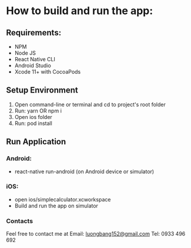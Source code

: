# How to build and run the app:

## Requirements:

- NPM
- Node JS
- React Native CLI
- Android Studio
- Xcode 11+ with CocoaPods

## Setup Environment

1. Open command-line or terminal and cd to project's root folder
2. Run: yarn OR npm i
3. Open ios folder
4. Run: pod install

## Run Application

### Android:

- react-native run-android (on Android device or simulator)

### iOS:

- open ios/simplecalculator.xcworkspace
- Build and run the app on simulator

### Contacts

Feel free to contact me at
Email: luongbang152@gmail.com
Tel: 0933 496 692
